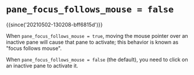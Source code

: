 # `pane_focus_follows_mouse = false`

{{since('20210502-130208-bff6815d')}}

When `pane_focus_follows_mouse = true`, moving the mouse pointer over an
inactive pane will cause that pane to activate; this behavior is known
as "focus follows mouse".

When `pane_focus_follows_mouse = false` (the default), you need to click
on an inactive pane to activate it.

